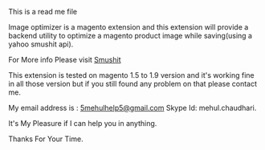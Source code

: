 This is a read me file

Image optimizer is a magento extension and this extension will provide a backend utility to optimize a magento product image while saving(using a yahoo smushit api).

For More info Please visit <a href="http://www.smushit.com/ysmush.it/" target="_blank">Smushit</a>

This extension is tested on magento 1.5 to 1.9 version and it's working fine in all those version but if you still found any problem on that please contact me.

My email address is : 5mehulhelp5@gmail.com
Skype Id: mehul.chaudhari.

It's My Pleasure if I can help you in anything.

Thanks For Your Time.
